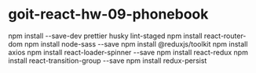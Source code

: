 # goit-react-hw-09-phonebook
npm install --save-dev prettier husky lint-staged
npm install react-router-dom
npm install node-sass --save
npm install @reduxjs/toolkit
npm install axios
npm install react-loader-spinner --save
npm install react-redux
npm install react-transition-group --save
npm install redux-persist